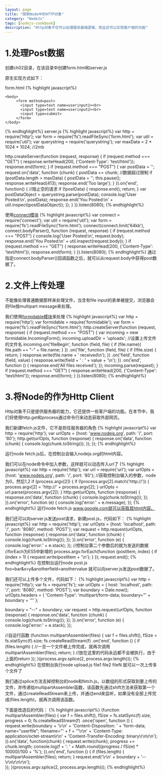 ```yaml
---
layout: page
title: "探索Node中的HTTP对象"
category: "NodeJs"
tags: [nodejs-cookbook]
description: "Http对象不仅可以处理服务器端逻辑，而且还可以实现客户端的功能"
---
```


# 1.处理Post数据
创建ch02目录，在该目录中创建form.html和server.js

原生实现方式如下：

form.html
{% highlight javascript%}
<!doctype html>
<html>
    <head>
        <title>form</title>
        <meta charset="utf-8"/>
    </head>

    <body>
         <form method=post>
           <input type=text name=userinput1><br>
           <input type=text name=userinput2><br>
           <input type=submit>
         </form>     
    </body>
</html>
{% endhighlight%}
server.js
{% highlight javascript%}
var http = require('http');
var form = require('fs').readFileSync('form.html');
var util = require('util');
var querystring = require('querystring');
var maxData = 2 * 1024 * 1024; //2mb

http.createServer(function (request, response) {
  if (request.method === "GET") {
    response.writeHead(200, {'Content-Type': 'text/html'});
    response.end(form);
  }
  if (request.method === "POST") {
    var postData = '';
    request.on('data', function (chunk) {
      postData += chunk;
      //数据超过限制
      if (postData.length > maxData) {
        postData = '';
        this.pause();
        response.writeHead(413); 
        response.end('Too large');
      }
    }).on('end', function() {
      //阻止空的请求
      if (!postData) { response.end(); return; } 
      var postDataObject = querystring.parse(postData);
      console.log('User Posted:\n', postData);
      response.end('You Posted:\n' + util.inspect(postDataObject));
    });
  }
}).listen(8080);
{% endhighlight%}

使用[connect模块](http://www.senchalabs.org/connect/)
{% highlight javascript%}
var connect = require('connect');
var util = require('util');
var form = require('fs').readFileSync('form.html');
connect(connect.limit('64kb'), connect.bodyParser(),
  function (request, response) {
    if (request.method === "POST") {
      console.log('User Posted:\n', request.body);
      response.end('You Posted:\n' + util.inspect(request.body));
    }
    if (request.method === "GET") {
      response.writeHead(200, {'Content-Type': 'text/html'});
      response.end(form);
    }
  }).listen(8080);
{% endhighlight%}
通过指定connect.bodyParser()回调函数之后，就可以从request.body中获得post数据了。
# 2.文件上传处理
不能像处理普通数据那样来处理文件，当含有file input的表单被提交，浏览器会将file按multipart message来处理。

我们使用[formidable模块](https://github.com/felixge/node-formidable)来处理
{% highlight javascript%}
var http = require('http');
var formidable = require('formidable');
var form = require('fs').readFileSync('form.html');
http.createServer(function (request, response) {
  if (request.method === "POST") {
    var incoming = new formidable.IncomingForm();
    incoming.uploadDir = 'uploads';
    //设置上传文件的文件名
    incoming.on('fileBegin', function (field, file) {
      if (file.name){
        file.path += "-" + file.name;
      }
    })
    .on('file', function (field, file) {
      if (!file.size) { return; }
      response.write(file.name + ' received\n');
    })
    .on('field', function (field, value) {
      response.write(field + ' : ' + value + '\n');
    })
    .on('end', function () {
      response.end('All files received');
    });
    incoming.parse(request);
  }
  if (request.method === "GET") {
    response.writeHead(200, {'Content-Type': 'text/html'});
    response.end(form);
  }
}).listen(8080);
{% endhighlight%}

# 3.将Node的作为Http Client
Http对象不只是提供服务器的能力，它还提供一些客户端的功能。在本节中，我们将使用http.get和process通过命令行来动态获取外部网页。

我们新建fetch.js文件，它不是担任服务器的角色
{% highlight javascript%}
var http = require('http');
var urlOpts = {host: 'www.nodejs.org', path: '/', port: '80'};
http.get(urlOpts, function (response) {
  response.on('data', function (chunk) {
    console.log(chunk.toString());
  });
});
{% endhighlight%}

运行node fetch.js后，在控制台会输入nodejs.org的html内容。

我们可以在node命令中加入参数，这样就可以动态传入url了
{% highlight javascript%}
var http = require('http');
var url = require('url');
var urlOpts = {host: 'www.nodejs.org', path: '/', port: '80'};
//获取控制台输入的参数，node为0，然后1,2
if (process.argv[2]) {
  if (!process.argv[2].match('http://')) {
    process.argv[2] = 'http://' + process.argv[2];
  }
  urlOpts = url.parse(process.argv[2]);
}
http.get(urlOpts, function (response) {
  response.on('data', function (chunk) {
    console.log(chunk.toString());
  });
}).on('error', function (e) {
  console.log('error:' + e.message);
});
{% endhighlight%}
运行node fetch.js www.google.com就可以获取其html内容。

我们还可以向server.js发送post请求，新建post.js，代码如下：
{% highlight javascript%}
var http = require('http');
var urlOpts = {host: 'localhost', path: '/',
  port: '8080', method: 'POST'};
var request = http.request(urlOpts, function (response) {
    response.on('data', function (chunk) {
      console.log(chunk.toString());
    });
  }).on('error', function (e) {
    console.log('error:' + e.stack);
  });
//控制台第二个参数后的就为发送的数据
//forEach为ES5中新增的
process.argv.forEach(function (postItem, index) {
  if (index > 1) { request.write(postItem + '\n'); }
});
request.end();
{% endhighlight%}
在控制台运行node post.js foo=bar&x=y&anotherfield=anothervalue 就可以向server.js发送post数据了。

我们还可以上传多个文件，代码如下：
{% highlight javascript%}
var http = require('http');
var fs = require('fs');
var urlOpts = { host: 'localhost', path: '/', port: '8080', method: 
'POST'};
var boundary = Date.now();
urlOpts.headers = {
  'Content-Type': 'multipart/form-data; boundary="' + boundary + '"'
};

boundary = "--" + boundary;
var request = http.request(urlOpts, function (response) {
    response.on('data', function (chunk) {
      console.log(chunk.toString());
    });
}).on('error', function (e) {
  console.log('error:' + e.stack);
});

//自运行函数
(function multipartAssembler(files) {
  var f = files.shift(), fSize = fs.statSync(f).size;
  fs.createReadStream(f)
    .on('end', function () {
      if (files.length) { 
        //一旦一个文件被上传完成，就再次调用
        multipartAssembler(files); 
        return; 
      }
      //放在这里的代码永远都不会被执行，由于上面的return
  });
}(process.argv.splice(2, process.argv.length)));
{% endhighlight%}
在控制台执行node upload.js file1 file2 fileN 就可以一次上传多个文件了

我们通过splice方法去掉控制台的node和fetch.js，以数组的形式获取到要上传的文件，并传递给multipartAssembler函数，该函数先通过shift方法来获取第一个文件，通过createReadStream来上传，并通过end来监听，如果没有全部上传完成(files.length)，就再次调用该函数。

下面是改造后的代码：
{% highlight javascript%}
(function multipartAssembler(files) {
  var f = files.shift(), fSize = fs.statSync(f).size,
  progress = 0;
  fs.createReadStream(f)
    .once('open', function () {
      request.write(boundary + '\r\n' +
         'Content-Disposition: ' +
         'form-data; name="userfile"; filename="' + f + '"\r\n' +
         'Content-Type: application/octet-stream\r\n' +
         'Content-Transfer-Encoding: binary\r\n\r\n');
    }).on('data', function(chunk) {
      request.write(chunk);
      progress += chunk.length;
      console.log(f + ': ' + Math.round((progress / fSize) * 
          10000)/100 + '%');
    }).on('end', function () {
      if (files.length) { 
        multipartAssembler(files);
        return; 
      }
      request.end('\r\n' + boundary + '--\r\n\r\n\r\n');    
    });
}(process.argv.splice(2, process.argv.length)));
{% endhighlight%}
